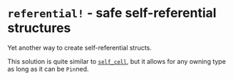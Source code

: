 # `referential!` - safe self-referential structures

Yet another way to create self-referential structs.

This solution is quite similar to [`self_cell`](https://crates.io/crates/self_cell), but it allows for any owning type as long as it can be `Pin`ned.
